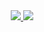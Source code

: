 <div align="center">
   <a href="https://github.com/anuraghazra/github-readme-stats">
      <img src="https://github-readme-stats.vercel.app/api?username=piotrbajdek&hide_border=true&show_icons=true&include_all_commits=true&count_private=true">
   </a>
   <a href="https://github.com/anuraghazra/github-readme-stats">
      <img src="https://github-readme-stats.vercel.app/api/top-langs/?username=piotrbajdek&hide_border=true">
   </a>
</div>
